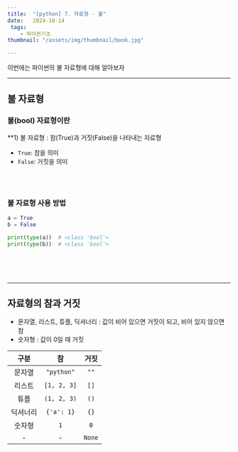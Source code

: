 ```yaml
---
title:  "[python] 7. 자료형 - 불"
date:   2024-10-14
 tags:
    - 파이썬기초
thumbnail: "/assets/img/thumbnail/book.jpg"

---
```

이번에는 파이썬의 불 자료형에 대해 알아보자



---
## **불 자료형**
### **불(bool) 자료형이란** 
**1) 불 자료형 : 참(True)과 거짓(False)을 나타내는 자료형
* `True`: 참을 의미
* `False`: 거짓을 의미

<br>
<br>

### **불 자료형 사용 방법**

```py
a = True
b = False

print(type(a))	# <class 'bool'>
print(type(b))	# <class 'bool'>
```

<br>
<br>
<br>

---

## **자료형의 참과 거짓**
* 문자열, 리스트, 튜플, 딕셔너리 : 값이 비어 있으면 거짓이 되고, 비어 있지 않으면 참
* 숫자형 : 값이 0일 때 거짓

|구분|참|거짓|
|:---:|:---:|:---:|
|문자열|`"python"`|`""`|
|리스트|`[1, 2, 3]`|`[]`|
|튜플|`(1, 2, 3)`|`()`|
|딕셔너리|`{'a': 1}`|`{}`|
|숫자형|`1`|`0`|
|-|-|`None`|


